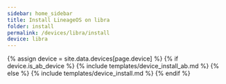 ```yaml
---
sidebar: home_sidebar
title: Install LineageOS on libra
folder: install
permalink: /devices/libra/install
device: libra
---
```

{% assign device = site.data.devices[page.device] %}
{% if device.is_ab_device %}
{% include templates/device_install_ab.md %}
{% else %}
{% include templates/device_install.md %}
{% endif %}
